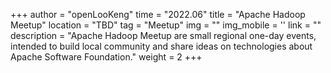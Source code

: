 ﻿+++
author = "openLooKeng"
time = "2022.06" 
title = "Apache Hadoop Meetup" 
location = "TBD" 
tag = "Meetup"
img = "" 
img_mobile = ''
link = ""
description = "Apache Hadoop Meetup are small regional one-day events, intended to build local community and share ideas on technologies about Apache Software Foundation."
weight = 2
+++
